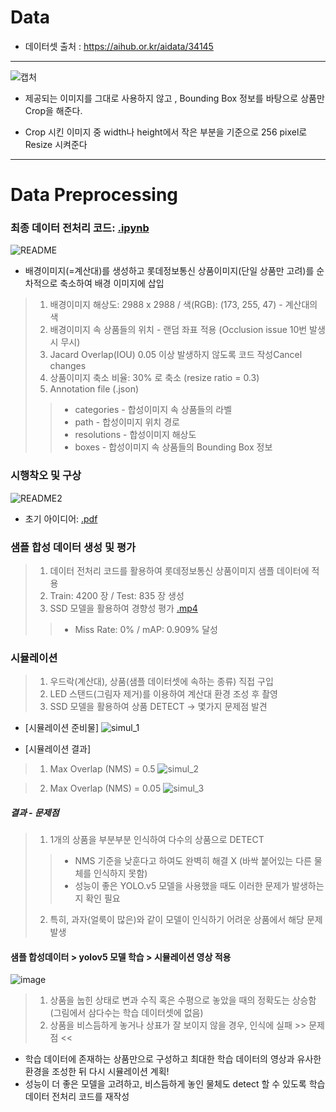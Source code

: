 # Data

* 데이터셋 출처 : https://aihub.or.kr/aidata/34145

---

![캡처](https://user-images.githubusercontent.com/70448161/131636731-e2abdd3f-0fc6-4e19-8d9b-0f89235f4c13.PNG)

* 제공되는 이미지를 그대로 사용하지 않고 , Bounding Box 정보를 바탕으로 상품만 Crop을 해준다.

* Crop 시킨 이미지 중 width나 height에서 작은 부분을 기준으로 256 pixel로 Resize 시켜준다

---
# Data Preprocessing

### 최종 데이터 전처리 코드: [.ipynb](https://github.com/mu-in/muin_DL/blob/main/Data/LOTTE_Data_Augmentation.ipynb)

![README](https://user-images.githubusercontent.com/32587029/133219260-67a994d2-8cee-4867-981e-903d9945a8f5.PNG)

* 배경이미지(=계산대)를 생성하고 롯데정보통신 상품이미지(단일 상품만 고려)를 순차적으로 축소하여 배경 이미지에 삽입
> 1. 배경이미지 해상도: 2988 x 2988 / 색(RGB): (173, 255, 47) - 계산대의 색
> 2. 배경이미지 속 상품들의 위치 - 랜덤 좌표 적용 (Occlusion issue 10번 발생시 무시)
> 3. Jacard Overlap(IOU) 0.05 이상 발생하지 않도록 코드 작성Cancel changes
> 4. 상품이미지 축소 비율: 30% 로 축소 (resize ratio = 0.3)
> 5. Annotation file (.json)
> > * categories - 합성이미지 속 상품들의 라벨
> > * path - 합성이미지 위치 경로
> > * resolutions - 합성이미지 해상도
> > * boxes - 합성이미지 속 상품들의 Bounding Box 정보 

### 시행착오 및 구상

![README2](https://user-images.githubusercontent.com/32587029/133219268-8a59f21c-e457-4c22-90c9-c5aee0466d52.PNG)

* 초기 아이디어: [.pdf](https://github.com/mu-in/muin_DL/blob/main/Data/DataAugmentationPlan.pdf)

### 샘플 합성 데이터 생성 및 평가

> 1. 데이터 전처리 코드를 활용하여 롯데정보통신 상품이미지 샘플 데이터에 적용
> 2. Train: 4200 장 / Test: 835 장 생성
> 3. SSD 모델을 활용하여 경향성 평가 [.mp4](https://github.com/mu-in/muin_DL/blob/main/Data/detected_video_semi.mp4)
> > * Miss Rate: 0% / mAP: 0.909% 달성 

### 시뮬레이션

> 1. 우드락(계산대), 상품(샘플 데이터셋에 속하는 종류) 직접 구입
> 2. LED 스탠드(그림자 제거)를 이용하여 계산대 환경 조성 후 촬영
> 3. SSD 모델을 활용하여 상품 DETECT -> 몇가지 문제점 발견

* [시뮬레이션 준비물]
![simul_1](https://user-images.githubusercontent.com/32587029/134758521-9f260bb1-b042-432d-80f4-17f493d3f6e4.PNG)

* [시뮬레이션 결과]
> 1. Max Overlap (NMS) = 0.5
![simul_2](https://user-images.githubusercontent.com/32587029/134758544-85ab5fd3-cc0d-4a55-8354-bdd2b41362ab.PNG)

> 2. Max Overlap (NMS) = 0.05
![simul_3](https://user-images.githubusercontent.com/32587029/134758545-b2842230-5192-402b-837b-7f79de392b03.PNG)

##### 결과 - 문제점
> 1. 1개의 상품을 부분부분 인식하여 다수의 상품으로 DETECT
> > - NMS 기준을 낮훈다고 하여도 완벽히 해결 X (바싹 붙어있는 다른 물체를 인식하지 못함)
> > - 성능이 좋은 YOLO.v5 모델을 사용했을 때도 이러한 문제가 발생하는지 확인 필요
> 2. 특히, 과자(얼룩이 많은)와 같이 모델이 인식하기 어려운 상품에서 해당 문제 발생 

#### 샘플 합성데이터 > yolov5 모델 학습 > 시뮬레이션 영상 적용

![image](https://user-images.githubusercontent.com/32587029/136557302-ac52db25-9ff3-457a-b026-4c61f9f1a3f0.png)

> 1. 상품을 눕힌 상태로 변과 수직 혹은 수평으로 놓았을 때의 정확도는 상승함 (그림에서 삼다수는 학습 데이터셋에 없음)
> 2. 상품을 비스듬하게 놓거나 상표가 잘 보이지 않을 경우, 인식에 실패 >> 문제점 <<

* 학습 데이터에 존재하는 상품만으로 구성하고 최대한 학습 데이터의 영상과 유사한 환경을 조성한 뒤 다시 시뮬레이션 계획!
* 성능이 더 좋은 모델을 고려하고, 비스듬하게 놓인 물체도 detect 할 수 있도록 학습 데이터 전처리 코드를 재작성  

